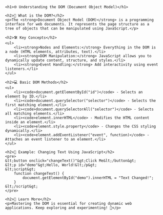 

    <h1>🌐 Understanding the DOM (Document Object Model)</h1>

    <h2>📌 What is the DOM?</h2>
    <p>The <strong>Document Object Model (DOM)</strong> is a programming interface for web documents. It represents the page structure as a tree of objects that can be manipulated using JavaScript.</p>

    <h2>🛠️ Key Concepts</h2>
    <ul>
        <li><strong>Nodes and Elements:</strong> Everything in the DOM is a node (HTML elements, attributes, text).</li>
        <li><strong>DOM Manipulation:</strong> JavaScript allows you to dynamically update content, structure, and styles.</li>
        <li><strong>Event Handling:</strong> Add interactivity using event listeners.</li>
    </ul>

    <h2>💻 Basic DOM Methods</h2>
    <ul>
        <li><code>document.getElementById("id")</code> - Selects an element by ID.</li>
        <li><code>document.querySelector("selector")</code> - Selects the first matching element.</li>
        <li><code>document.querySelectorAll("selector")</code> - Selects all matching elements.</li>
        <li><code>element.innerHTML</code> - Modifies the HTML content inside an element.</li>
        <li><code>element.style.property</code> - Changes the CSS styling dynamically.</li>
        <li><code>element.addEventListener("event", function)</code> - Attaches an event listener to an element.</li>
    </ul>

    <h2>🚀 Example: Changing Text Using JavaScript</h2>
    <pre>
    &lt;button onclick="changeText()"&gt;Click Me&lt;/button&gt;
    &lt;p id="demo"&gt;Hello, World!&lt;/p&gt;
    &lt;script&gt;
        function changeText() {
            document.getElementById("demo").innerHTML = "Text Changed!";
        }
    &lt;/script&gt;
    </pre>

    <h2>🌱 Learn More</h2>
    <p>Mastering the DOM is essential for creating dynamic web applications. Keep exploring and experimenting! 🚀</p>

